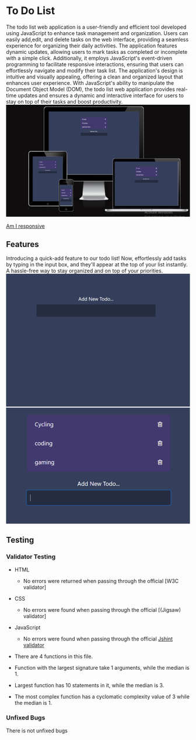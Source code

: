 # To Do List

The todo list web application is a user-friendly and efficient tool developed using JavaScript to enhance task management and organization. Users can easily add,edit, and delete tasks on the web interface, providing a seamless experience for organizing their daily activities. The application features dynamic updates, allowing users to mark tasks as completed or incomplete with a simple click. Additionally, it employs JavaScript's event-driven programming to facilitate responsive interactions, ensuring that users can effortlessly navigate and modify their task list. The application's design is intuitive and visually appealing, offering a clean and organized layout that enhances user experience. With JavaScript's ability to manipulate the Document Object Model (DOM), the todo list web application provides real-time updates and ensures a dynamic and interactive interface for users to stay on top of their tasks and boost productivity.
![Am I responsive](./assets/Images/Untitled.png)

[Am I responsive](https://ui.dev/amiresponsive?url=https://saba-baroughi.github.io/2second-Project/)

## Features

Introducing a quick-add feature to our todo list! Now, effortlessly add tasks by typing in the input box, and they'll appear at the top of your list instantly. A hassle-free way to stay organized and on top of your priorities.
![App Photo](./assets/Images/Untitled2.png)
![Adding dos](./assets/Images/Untitled3.png)

## Testing

### Validator Testing

- HTML
  - No errors were returned when passing through the official [W3C validator]
- CSS
  - No errors were found when passing through the official [(Jigsaw) validator]
- JavaScript

  - No errors were found when passing through the official [Jshint validator](https://jshint.com/)

- There are 4 functions in this file.

- Function with the largest signature take 1 arguments, while the median is 1.

- Largest function has 10 statements in it, while the median is 3.

- The most complex function has a cyclomatic complexity value of 3 while the median is 1.

### Unfixed Bugs

There is not unfixed bugs
